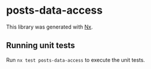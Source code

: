 # posts-data-access

This library was generated with [Nx](https://nx.dev).

## Running unit tests

Run `nx test posts-data-access` to execute the unit tests.
